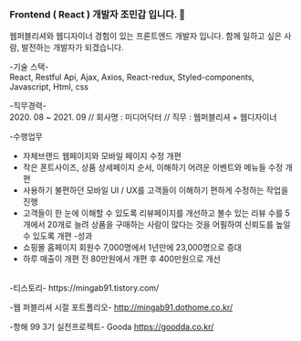 ### Frontend ( React ) 개발자 조민갑 입니다. 👋

웹퍼블리셔와 웹디자이너 경험이 있는 프론트엔드 개발자 입니다.
함께 일하고 싶은 사람, 발전하는 개발자가 되겠습니다.

-기술 스택-<br>
React, Restful Api, Ajax, Axios, React-redux, Styled-components, Javascript, Html, css <br>

-직무경력-<br>
2020. 08 ~ 2021. 09 // 회사명 : 미디어닥터 // 직무 : 웹퍼블리셔 + 웹디자이너

-수행업무
- 자체브랜드 웹페이지와 모바일 페이지 수정 개편
- 작은 폰트사이즈, 상품 상세페이지 순서, 이해하기 어려운 이벤트와 메뉴들 수정 개편 
- 사용하기 불편하던 모바일 UI / UX를 고객들이 이해하기 편하게 수정하는 작업을 진행
- 고객들이 한 눈에 이해할 수 있도록 리뷰페이지를 개선하고 볼수 있는 리뷰 수를 5개에서 20개로 늘려 상품을 구매하는 사람이 많다는 것을 어필하여 신뢰도를 높일 수 있도록 개편
-성과
- 쇼핑몰 홈페이지 회원수 7,000명에서 1년만에 23,000명으로 증대
- 하루 매출이 개편 전 80만원에서 개편 후 400만원으로 개선
<br>
-티스토리-
https://mingab91.tistory.com/

-웹 퍼블리셔 시절 포트폴리오-
http://mingab91.dothome.co.kr/

-항해 99 3기 실전프로젝트-
Gooda https://goodda.co.kr/


<!--
**mingab91/mingab91** is a ✨ _special_ ✨ repository because its `README.md` (this file) appears on your GitHub profile.

Here are some ideas to get you started:

- 🔭 I’m currently working on ...
- 🌱 I’m currently learning ...
- 👯 I’m looking to collaborate on ...
- 🤔 I’m looking for help with ...
- 💬 Ask me about ...
- 📫 How to reach me: ...
- 😄 Pronouns: ...
- ⚡ Fun fact: ...
-->

